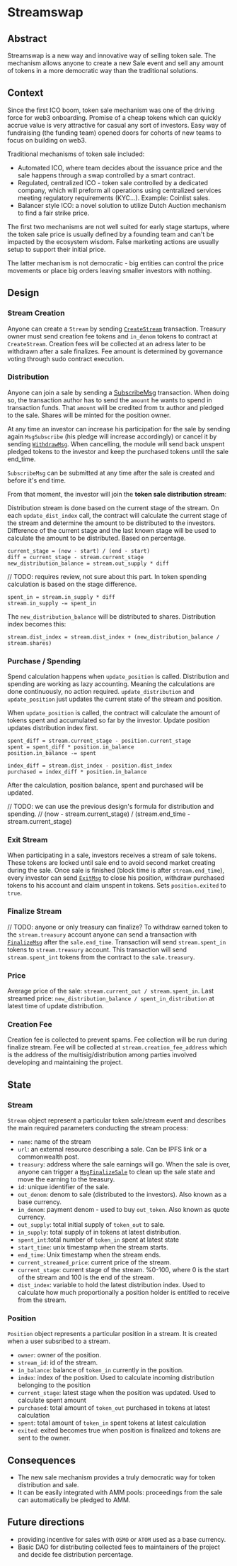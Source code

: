 # Streamswap

## Abstract

Streamswap is a new way and innovative way of selling token sale.
The mechanism allows anyone to create a new Sale event and sell any
amount of tokens in a more democratic way than the traditional solutions.

## Context

Since the first ICO boom, token sale mechanism was one of the driving
force for web3 onboarding.
Promise of a cheap tokens which can quickly accrue value is very attractive
for casual any sort of investors. Easy way of fundraising (the funding team)
opened doors for cohorts of new teams to focus on building on web3.

Traditional mechanisms of token sale included:

- Automated ICO, where team decides about the issuance price and the sale
  happens through a swap controlled by a smart contract.
- Regulated, centralized ICO - token sale controlled by a dedicated company,
  which will preform all operations using centralized services meeting
  regulatory requirements (KYC...). Example: Coinlist sales.
- Balancer style ICO: a novel solution to utilize Dutch Auction mechanism to
  find a fair strike price.

The first two mechanisms are not well suited for early stage startups, where
the token sale price is usually defined by a founding team and can't be
impacted by the ecosystem wisdom. False marketing actions are usually setup
to support their initial price.

The latter mechanism is not democratic - big entities can control the
price movements or place big orders leaving smaller investors with nothing.

## Design

### Stream Creation

Anyone can create a `Stream` by sending [`CreateStream`](https://github.com/osmosis-labs/osmosis/blob/robert%2Fstreamswap-spec/proto/osmosis/streamswap/v1/tx.proto#L21) transaction.
Treasury owner must send creation fee tokens and `in_denom` tokens to contract at `CreateStream`.
Creation fees will be collected at an adress later to be withdrawn after a sale finalizes.
Fee amount is determined by governance voting through sudo contract execution.

### Distribution

Anyone can join a sale by sending a [SubscribeMsg](https://github.com/osmosis-labs/osmosis/blob/main/proto/osmosis/streamswap/v1/tx.proto#L13) transaction.
When doing so, the transaction author has to send the `amount` he wants to spend in transaction funds.
That `amount` will be credited from tx author and pledged to the sale. Shares will be minted for the position owner.

At any time an investor can increase his participation for the sale by sending again `MsgSubscribe`
(his pledge will increase accordingly) or cancel it by sending
[`WithdrawMsg`](https://github.com/osmosis-labs/osmosis/blob/main/proto/osmosis/streamswap/v1/tx.proto#32).
When cancelling, the module will send back unspent pledged tokens to the investor
and keep the purchased tokens until the sale end_time.

`SubscribeMsg` can be submitted at any time after the sale is created and before it's end time.

From that moment, the investor will join the **token sale distribution stream**:

Distribution stream is done based on the current stage of the stream.
On each `update_dist_index` call, the contract will calculate the current stage of the stream and determine the amount to be distributed to the investors.
Difference of the current stage and the last known stage will be used to calculate the amount to be distributed. Based on percentage.

```
current_stage = (now - start) / (end - start)
diff = current_stage - stream.current_stage
new_distribution_balance = stream.out_supply * diff
```

// TODO: requires review, not sure about this part.
In token spending calculation is based on the stage difference.

```
spent_in = stream.in_supply * diff
stream.in_supply -= spent_in
```

The `new_distribution_balance` will be distributed to shares.
Distribution index becomes this:
```
stream.dist_index = stream.dist_index + (new_distribution_balance / stream.shares)
```

### Purchase / Spending

Spend calculation happens when `update_position` is called. Distribution and spending are working as lazy accounting. Meaning
the calculations are done continuously, no action required. `update_distribution` and `update_position` just updates the current state of the stream and position.

When `update_position` is called, the contract will calculate the amount of tokens spent and  accumulated so far by the investor.
Update position updates distribution index first.

```
spent_diff = stream.current_stage - position.current_stage
spent = spent_diff * position.in_balance
position.in_balance -= spent

index_diff = stream.dist_index - position.dist_index
purchased = index_diff * position.in_balance
```

After the calculation, position balance, spent and purchased will be updated.

// TODO: we can use the previous design's formula for distribution and spending.
// (now - stream.current_stage) / (stream.end_time - stream.current_stage)

### Exit Stream

When participating in a sale, investors receives a stream of sale tokens.
These tokens are locked until sale end to avoid second market creating during
the sale. Once sale is finished (block time is after `stream.end_time`), every
investor can send [`ExitMsg`](https://github.com/osmosis-labs/osmosis/blob/main/proto/osmosis/streamswap/v1/tx.proto#L37)
to close his position, withdraw purchased tokens to his account and claim unspent in tokens.
Sets `position.exited` to `true`.

### Finalize Stream

// TODO: anyone or only treasury can finalize?
To withdraw earned token to the `stream.treasury` account anyone can send a
transaction with [`FinalizeMsg`](https://github.com/osmosis-labs/osmosis/blob/main/proto/osmosis/streamswap/v1/tx.proto#L42) after the `sale.end_time`.
Transaction will send `stream.spent_in` tokens to `stream.treasury` account.
This transaction will send `stream.spent_int` tokens from the contract
to the `sale.treasury`.

### Price

Average price of the sale: `stream.current_out / stream.spent_in`.
Last streamed price: `new_distribution_balance / spent_in_distribution` at latest time of update distribution.

### Creation Fee

Creation fee is collected to prevent spams. Fee collection will be run during finalize stream.
Fee will be collected at `stream.creation_fee_address` which is the address of the multisig/distribution among parties
involved developing and maintaining the project.

## State

### Stream

`Stream` object represent a particular token sale/stream event and describes the main
required parameters conducting the stream process:
- `name`: name of the stream
- `url`: an external resource describing a sale. Can be IPFS link or a
  commonwealth post.
- `treasury`: address where the sale earnings will go. When the sale is over,
  anyone can trigger a [`MsgFinalizeSale`](https://github.com/osmosis-labs/osmosis/blob/main/proto/osmosis/streamswap/v1/tx.proto#L42)
  to clean up the sale state and move the earning to the treasury.
- `id`: unique identifier of the sale.
- `out_denom`: denom to sale (distributed to the investors).
  Also known as a base currency.
- `in_denom`: payment denom - used to buy `out_token`.
  Also known as quote currency.
- `out_supply`: total initial supply of `token_out` to sale.
- `in_supply`: total supply of in tokens at latest distribution.
- `spent_int`:total number of `token_in` spent at latest state
- `start_time`: unix timestamp when the stream starts.
- `end_time`: Unix timestamp when the stream ends.
- `current_streamed_price`: current price of the stream.
- `current_stage`: current stage of the stream. %0-100, where 0 is the start
  of the stream and 100 is the end of the stream.
- `dist_index`: variable to hold the latest distribution index. Used to calculate how much proportionally
  a position holder is entitled to receive from the stream.

### Position

`Position` object represents a particular position in a stream. It is created
when a user subsribed to a stream.
- `owner`: owner of the position.
- `stream_id`: id of the stream.
- `in_balance`: balance of `token_in` currently in the position.
- `index`: index of the position. Used to calculate incoming distribution belonging to the position
- `current_stage`: latest stage when the position was updated. Used to calculate spent amount
- `purchased`: total amount of `token_out` purchased in tokens at latest calculation
- `spent`: total amount of `token_in` spent tokens at latest calculation
- `exited`: exited becomes true when position is finalized and tokens are sent to the owner.

## Consequences

- The new sale mechanism provides a truly democratic way for token distribution and sale.
- It can be easily integrated with AMM pools: proceedings from the sale can
  automatically be pledged to AMM.

## Future directions

- providing incentive for sales with `OSMO` or `ATOM` used as a base currency.
- Basic DAO for distributing collected fees to maintainers of the project and decide fee distribution percentage.
